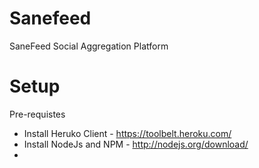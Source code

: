 Sanefeed
========

SaneFeed Social Aggregation Platform


Setup
=======

Pre-requistes 
  * Install Heruko Client - https://toolbelt.heroku.com/
  * Install NodeJs and NPM - http://nodejs.org/download/ 
  * 

